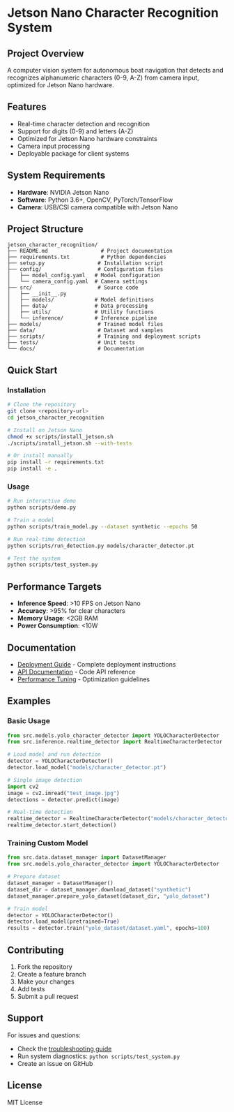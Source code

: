 # Jetson Nano Character Recognition System

## Project Overview
A computer vision system for autonomous boat navigation that detects and recognizes alphanumeric characters (0-9, A-Z) from camera input, optimized for Jetson Nano hardware.

## Features
- Real-time character detection and recognition
- Support for digits (0-9) and letters (A-Z)
- Optimized for Jetson Nano hardware constraints
- Camera input processing
- Deployable package for client systems

## System Requirements
- **Hardware**: NVIDIA Jetson Nano
- **Software**: Python 3.6+, OpenCV, PyTorch/TensorFlow
- **Camera**: USB/CSI camera compatible with Jetson Nano

## Project Structure
```
jetson_character_recognition/
├── README.md                 # Project documentation
├── requirements.txt          # Python dependencies
├── setup.py                 # Installation script
├── config/                  # Configuration files
│   ├── model_config.yaml   # Model configuration
│   └── camera_config.yaml  # Camera settings
├── src/                     # Source code
│   ├── __init__.py
│   ├── models/             # Model definitions
│   ├── data/               # Data processing
│   ├── utils/              # Utility functions
│   └── inference/          # Inference pipeline
├── models/                  # Trained model files
├── data/                    # Dataset and samples
├── scripts/                 # Training and deployment scripts
├── tests/                   # Unit tests
└── docs/                    # Documentation
```

## Quick Start

### Installation
```bash
# Clone the repository
git clone <repository-url>
cd jetson_character_recognition

# Install on Jetson Nano
chmod +x scripts/install_jetson.sh
./scripts/install_jetson.sh --with-tests

# Or install manually
pip install -r requirements.txt
pip install -e .
```

### Usage
```bash
# Run interactive demo
python scripts/demo.py

# Train a model
python scripts/train_model.py --dataset synthetic --epochs 50

# Run real-time detection
python scripts/run_detection.py models/character_detector.pt

# Test the system
python scripts/test_system.py
```

## Performance Targets
- **Inference Speed**: >10 FPS on Jetson Nano
- **Accuracy**: >95% for clear characters
- **Memory Usage**: <2GB RAM
- **Power Consumption**: <10W

## Documentation
- [Deployment Guide](docs/DEPLOYMENT_GUIDE.md) - Complete deployment instructions
- [API Documentation](docs/API.md) - Code API reference
- [Performance Tuning](docs/PERFORMANCE.md) - Optimization guidelines

## Examples

### Basic Usage
```python
from src.models.yolo_character_detector import YOLOCharacterDetector
from src.inference.realtime_detector import RealtimeCharacterDetector

# Load model and run detection
detector = YOLOCharacterDetector()
detector.load_model("models/character_detector.pt")

# Single image detection
import cv2
image = cv2.imread("test_image.jpg")
detections = detector.predict(image)

# Real-time detection
realtime_detector = RealtimeCharacterDetector("models/character_detector.pt")
realtime_detector.start_detection()
```

### Training Custom Model
```python
from src.data.dataset_manager import DatasetManager
from src.models.yolo_character_detector import YOLOCharacterDetector

# Prepare dataset
dataset_manager = DatasetManager()
dataset_dir = dataset_manager.download_dataset("synthetic")
dataset_manager.prepare_yolo_dataset(dataset_dir, "yolo_dataset")

# Train model
detector = YOLOCharacterDetector()
detector.load_model(pretrained=True)
results = detector.train("yolo_dataset/dataset.yaml", epochs=100)
```

## Contributing
1. Fork the repository
2. Create a feature branch
3. Make your changes
4. Add tests
5. Submit a pull request

## Support
For issues and questions:
- Check the [troubleshooting guide](docs/DEPLOYMENT_GUIDE.md#troubleshooting)
- Run system diagnostics: `python scripts/test_system.py`
- Create an issue on GitHub

## License
MIT License
